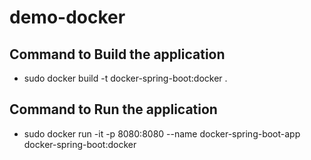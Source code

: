 # demo-docker
## Command to Build the application
- sudo docker build -t docker-spring-boot:docker .
## Command to Run the application
-  sudo docker run -it -p 8080:8080 --name docker-spring-boot-app docker-spring-boot:docker